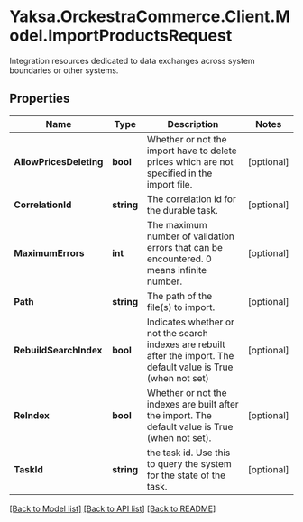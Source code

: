 # Yaksa.OrckestraCommerce.Client.Model.ImportProductsRequest
Integration resources dedicated to data exchanges across system boundaries or other systems.

## Properties

Name | Type | Description | Notes
------------ | ------------- | ------------- | -------------
**AllowPricesDeleting** | **bool** | Whether or not the import have to delete prices which are not specified in the import file. | [optional] 
**CorrelationId** | **string** | The correlation id for the durable task. | [optional] 
**MaximumErrors** | **int** | The maximum number of validation errors that can be encountered. 0 means infinite number. | [optional] 
**Path** | **string** | The path of the file(s) to import. | [optional] 
**RebuildSearchIndex** | **bool** | Indicates whether or not the search indexes are rebuilt after the import. The default value is True (when not set) | [optional] 
**ReIndex** | **bool** | Whether or not the indexes are built after the import. The default value is True (when not set). | [optional] 
**TaskId** | **string** | the task id. Use this to query the system for the state of the task. | [optional] 

[[Back to Model list]](../README.md#documentation-for-models) [[Back to API list]](../README.md#documentation-for-api-endpoints) [[Back to README]](../README.md)

